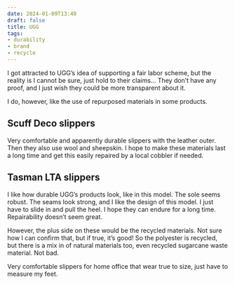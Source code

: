 ```yaml
---
date: 2024-01-09T13:49
draft: false
title: UGG
tags:
- durability
- brand
- recycle
---
```

I got attracted to UGG’s idea of supporting a fair labor scheme, but the reality is I cannot be sure, just hold to their claims… They don’t have any proof, and I just wish they could be more transparent about it.

I do, however, like the use of repurposed materials in some products.

## Scuff Deco slippers

Very comfortable and apparently durable slippers with the leather outer. Then they also use wool and sheepskin. I hope to make these materials last a long time and get this easily repaired by a local cobbler if needed.

## Tasman LTA slippers

I like how durable UGG’s products look, like in this model. The sole seems robust. The seams look strong, and I like the design of this model. I just have to slide in and pull the heel. I hope they can endure for a long time. Repairability doesn’t seem great.

However, the plus side on these would be the recycled materials. Not sure how I can confirm that, but if true, it’s good! So the polyester is recycled, but there is a mix in of natural materials too, even recycled sugarcane waste material. Not bad.

Very comfortable slippers for home office that wear true to size, just have to measure my feet.

